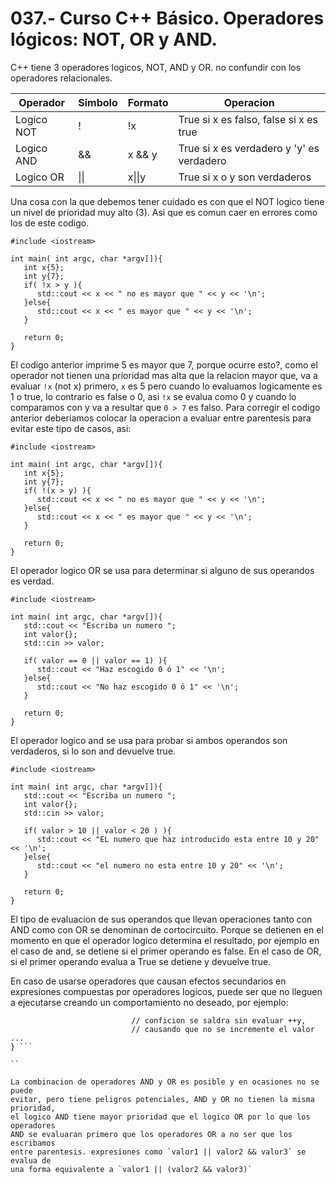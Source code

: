 037.- Curso C++ Básico. Operadores lógicos: NOT, OR y AND.
===

C++ tiene 3 operadores logicos, NOT, AND y OR. no confundir con los operadores
relacionales.

| Operador | Simbolo | Formato | Operacion |
| -------- | ------- | ------- | --------- |
| Logico NOT | ! | !x | True si x es falso, false si x es true |
| Logico AND | && | x && y | True si x es verdadero y 'y' es verdadero |
| Logico OR | \|\| | x\|\|y | True si x o y son verdaderos |


Una cosa con la que debemos tener cuidado es con que el NOT logico tiene un
nivel de prioridad muy alto (3). Asi que es comun caer en errores como los de
este codigo.

```
#include <iostream>

int main( int argc, char *argv[]){
   int x{5};
   int y{7};
   if( !x > y ){
      std::cout << x << " no es mayor que " << y << '\n';  
   }else{
      std::cout << x << " es mayor que " << y << '\n';  
   }

   return 0;
}
```

El codigo anterior imprime 5 es mayor que 7, porque ocurre esto?, como el
operador not tienen una prioridad mas alta que la relacion mayor que, va a
evaluar `!x` (not x) primero, `x` es 5 pero cuando lo evaluamos logicamente es
1 o true, lo contrario es false o 0, asi `!x` se evalua como 0 y cuando lo
comparamos con y va a resultar que `0 > 7` es falso. Para corregir el codigo
anterior deberiamos colocar la operacion a evaluar entre parentesis para evitar
este tipo de casos, asi:

```
#include <iostream>

int main( int argc, char *argv[]){
   int x{5};
   int y{7};
   if( !(x > y) ){
      std::cout << x << " no es mayor que " << y << '\n';  
   }else{
      std::cout << x << " es mayor que " << y << '\n';  
   }

   return 0;
}
```

El operador logico OR se usa para determinar si alguno de sus operandos es verdad.
```
#include <iostream>

int main( int argc, char *argv[]){
   std::cout << "Escriba un numero ";
   int valor{};
   std::cin >> valor;

   if( valor == 0 || valor == 1) ){
      std::cout << "Haz escogido 0 ó 1" << '\n';  
   }else{
      std::cout << "No haz escogido 0 ó 1" << '\n';  
   }

   return 0;
}
```

El operador logico and se usa para probar si ambos operandos son verdaderos, si
lo son and devuelve true.


```
#include <iostream>

int main( int argc, char *argv[]){
   std::cout << "Escriba un numero ";
   int valor{};
   std::cin >> valor;

   if( valor > 10 || valor < 20 ) ){
      std::cout << "EL numero que haz introducido esta entre 10 y 20" << '\n';  
   }else{
      std::cout << "el numero no esta entre 10 y 20" << '\n';  
   }

   return 0;
}
```

El tipo de evaluacion de sus operandos que llevan operaciones tanto con AND
como con OR se denominan de cortocircuito. Porque se detienen en el momento en
que el operador logico determina el resultado, por ejemplo en el caso de and,
se detiene si el primer operando es false. En el caso de OR, si el primer
operando evalua a True se detiene y devuelve true.

En caso de usarse operadores que causan efectos secundarios en expresiones
compuestas por operadores logicos, puede ser que no lleguen a ejecutarse
creando un comportamiento no deseado, por ejemplo:

``` if( x==1 && ++y == 2){ // aqui si la primera expresion no cumple la
                           // conficion se saldra sin evaluar ++y, 
                           // causando que no se incremente el valor ...
} ```

``

La combinacion de operadores AND y OR es posible y en ocasiones no se puede
evitar, pero tiene peligros potenciales, AND y OR no tienen la misma prioridad,
el logico AND tiene mayor prioridad que el logico OR por lo que los operadores
AND se evaluaran primero que los operadores OR a no ser que los escribamos
entre parentesis. expresiones como `valor1 || valor2 && valor3` se evalua de
una forma equivalente a `valor1 || (valor2 && valor3)`
